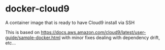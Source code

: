 # docker-cloud9
A container image that is ready to have Cloud9 install via SSH

This is based on https://docs.aws.amazon.com/cloud9/latest/user-guide/sample-docker.html
with minor fixes dealing with dependency drift, etc...

